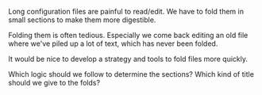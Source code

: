 Long configuration files are painful to read/edit.
We have to fold them in small sections to make them more digestible.

Folding them is often tedious. Especially we come back editing an old file where
we've piled up a lot of text, which has never been folded.

It would be nice to develop a strategy and tools to fold files more quickly.

Which logic should we follow to determine the sections?
Which kind of title should we give to the folds?

